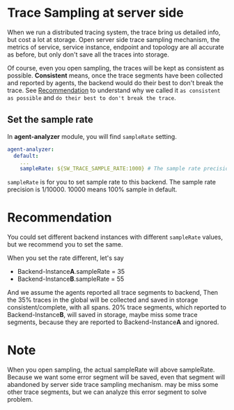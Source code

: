 # Trace Sampling at server side
When we run a distributed tracing system, the trace bring us detailed info, but cost a lot at storage.
Open server side trace sampling mechanism, the metrics of service, service instance, endpoint and topology are all accurate
as before, but only don't save all the traces into storage.

Of course, even you open sampling, the traces will be kept as consistent as possible. **Consistent** means, once the trace
segments have been collected and reported by agents, the backend would do their best to don't break the trace. See [Recommendation](#recommendation)
to understand why we called it `as consistent as possible` and `do their best to don't break the trace`.

## Set the sample rate
In **agent-analyzer** module, you will find `sampleRate` setting.

```yaml
agent-analyzer:
  default:
    ...
    sampleRate: ${SW_TRACE_SAMPLE_RATE:1000} # The sample rate precision is 1/10000. 10000 means 100% sample in default.
```

`sampleRate` is for you to set sample rate to this backend. 
The sample rate precision is 1/10000. 10000 means 100% sample in default. 

# Recommendation
You could set different backend instances with different `sampleRate` values, but we recommend you to set the same.

When you set the rate different, let's say
* Backend-Instance**A**.sampleRate = 35
* Backend-Instance**B**.sampleRate = 55

And we assume the agents reported all trace segments to backend,
Then the 35% traces in the global will be collected and saved in storage consistent/complete, with all spans.
20% trace segments, which reported to Backend-Instance**B**, will saved in storage, maybe miss some trace segments,
because they are reported to Backend-Instance**A** and ignored.

# Note
When you open sampling, the actual sampleRate will above sampleRate. Because we want some error segment will be saved, even that segment will abandoned by server side trace sampling mechanism. may be miss some other trace segments, but we can analyze this error segment to solve problem.

